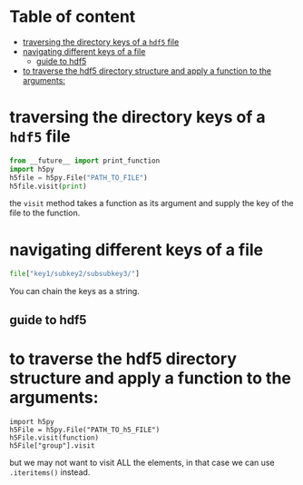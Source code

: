 # Table of content

<!-- toc -->

- [traversing the directory keys of a `hdf5` file](#traversing-the-directory-keys-of-a-hdf5-file)
- [navigating different keys of a file](#navigating-different-keys-of-a-file)
  * [guide to hdf5](#guide-to-hdf5)
- [to traverse the hdf5 directory structure and apply a function to the arguments:](#to-traverse-the-hdf5-directory-structure-and-apply-a-function-to-the-arguments)

<!-- tocstop -->

# traversing the directory keys of a `hdf5` file 
```Python
from __future__ import print_function
import h5py
h5file = h5py.File("PATH_TO_FILE")
h5file.visit(print) 
```
the `visit` method takes a function as its argument and supply the key of the file to the function.

# navigating different keys of a file
```Python
file["key1/subkey2/subsubkey3/"] 
```
You can chain the keys as a string.

## guide to hdf5
# to traverse the hdf5 directory structure and apply a function to the arguments:
```
import h5py
h5File = h5py.File("PATH_TO_h5_FILE")
h5File.visit(function)
h5File["group"].visit
```
but we may not want to visit ALL the elements, in that case we can use
`.iteritems()` instead.
